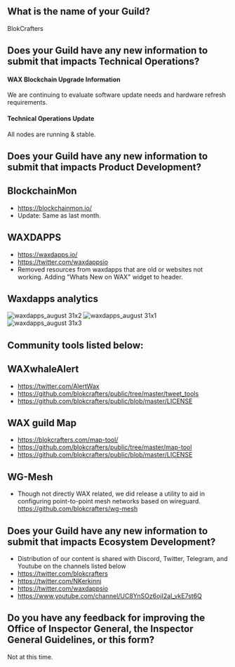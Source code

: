 ## What is the name of your Guild?

BlokCrafters

## Does your Guild have any new information to submit that impacts Technical Operations?

#### WAX Blockchain Upgrade Information

We are continuing to evaluate software update needs and hardware refresh requirements.

#### Technical Operations Update
All nodes are running & stable. 

## Does your Guild have any new information to submit that impacts Product Development?
## BlockchainMon
- https://blockchainmon.io/
- Update: Same as last month.
## WAXDAPPS
- https://waxdapps.io/
- https://twitter.com/waxdappsio
- Removed resources from waxdapps that are old or websites not working.  Adding "Whats New on WAX" widget to header. 
## Waxdapps analytics  
![waxdapps_august 31x2](https://github.com/blokcrafters/waxguilds/assets/66744057/bde77122-cee8-4101-ba11-2dbc10fad7e9)
![waxdapps_august 31x1](https://github.com/blokcrafters/waxguilds/assets/66744057/85bdd61d-741a-4dcb-bfe6-e12da2f64b0c)
![waxdapps_august 31x3](https://github.com/blokcrafters/waxguilds/assets/66744057/5f8c17b5-608b-45be-9357-a7509d95cda5)




 

## Community tools listed below:
## WAXwhaleAlert
+ https://twitter.com/AlertWax 
+ https://github.com/blokcrafters/public/tree/master/tweet_tools
+ https://github.com/blokcrafters/public/blob/master/LICENSE

## WAX guild Map
+ https://blokcrafters.com/map-tool/
+ https://github.com/blokcrafters/public/tree/master/map-tool
+ https://github.com/blokcrafters/public/blob/master/LICENSE

## WG-Mesh
+ Though not directly WAX related, we did release a utility to aid in configuring point-to-point mesh networks based on wireguard.
https://github.com/blokcrafters/wg-mesh

## Does your Guild have any new information to submit that impacts Ecosystem Development?

+ Distribution of our content is shared with Discord, Twitter, Telegram, and Youtube on the channels listed below
+ https://twitter.com/blokcrafters
+ https://twitter.com/NKerkinni
+ https://twitter.com/waxdappsio
+ https://www.youtube.com/channel/UC8YnSOz6ojI2al_vkE7st6Q



## Do you have any feedback for improving the Office of Inspector General, the Inspector General Guidelines, or this form?

Not at this time.
